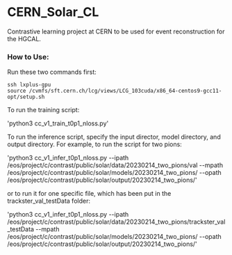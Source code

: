 # CERN_Solar_CL
Contrastive learning project at CERN to be used for event reconstruction for the HGCAL.


### How to Use:

Run these two commands first:

```
ssh lxplus-gpu
source /cvmfs/sft.cern.ch/lcg/views/LCG_103cuda/x86_64-centos9-gcc11-opt/setup.sh
```
To run the training script:

'python3 cc_v1_train_t0p1_nloss.py'

To run the inference script, specify the input director, model directory, and output directory. For example, to run the script for two pions:

'python3 cc_v1_infer_t0p1_nloss.py --ipath /eos/project/c/contrast/public/solar/data/20230214_two_pions/val --mpath /eos/project/c/contrast/public/solar/models/20230214_two_pions/ --opath /eos/project/c/contrast/public/solar/output/20230214_two_pions/'

or to run it for one specific file, which has been put in the trackster_val_testData folder:

'python3 cc_v1_infer_t0p1_nloss.py --ipath /eos/project/c/contrast/public/solar/data/20230214_two_pions/trackster_val_testData --mpath /eos/project/c/contrast/public/solar/models/20230214_two_pions/ --opath /eos/project/c/contrast/public/solar/output/20230214_two_pions/'


